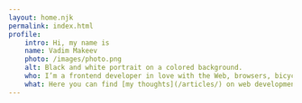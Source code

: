 ```yaml
---
layout: home.njk
permalink: index.html
profile:
    intro: Hi, my name is
    name: Vadim Makeev
    photo: /images/photo.png
    alt: Black and white portrait on a colored background.
    who: I’m a frontend developer in love with the Web, browsers, bicycles, and podcasting
    what: Here you can find [my thoughts](/articles/) on web development, some of [my projects](/projects/), and information [about me](/about/)
---
```

